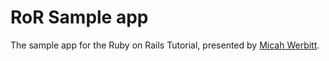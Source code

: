 # RoR Sample app

The sample app for the Ruby on Rails Tutorial, presented by [Micah Werbitt](http://werbitt.com).
